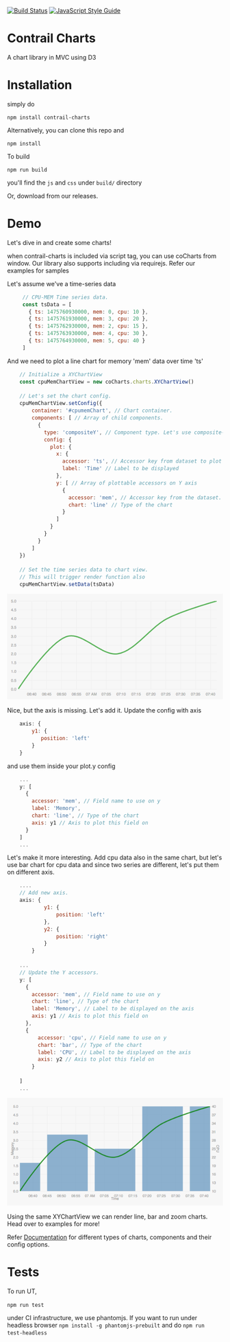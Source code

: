 [![Build Status](https://travis-ci.org/absingla/contrail-charts.svg?branch=master)](https://travis-ci.org/absingla/contrail-charts)
[![JavaScript Style Guide](https://img.shields.io/badge/code%20style-standard-brightgreen.svg)](http://standardjs.com/)

# Contrail Charts

A chart library in MVC using D3

# Installation

simply do
```
npm install contrail-charts
```
Alternatively, you can clone this repo and
```
npm install
```
To build
```
npm run build
```
you'll find the `js` and `css` under `build/` directory

Or, download from our releases.

# Demo
Let's dive in and create some charts!

when contrail-charts is included via script tag, you can use coCharts from window.
Our library also supports including via requirejs. Refer our examples for samples

Let's assume we've a time-series data
```javascript
     // CPU-MEM Time series data.
     const tsData = [
       { ts: 1475760930000, mem: 0, cpu: 10 },
       { ts: 1475761930000, mem: 3, cpu: 20 },
       { ts: 1475762930000, mem: 2, cpu: 15 },
       { ts: 1475763930000, mem: 4, cpu: 30 },
       { ts: 1475764930000, mem: 5, cpu: 40 }
     ]
```
And we need to plot a line chart for memory 'mem' data over time 'ts'

```javascript
    // Initialize a XYChartView
    const cpuMemChartView = new coCharts.charts.XYChartView()

    // Let's set the chart config.
    cpuMemChartView.setConfig({
        container: '#cpumemChart', // Chart container.
        components: [ // Array of child components.
          {
            type: 'compositeY', // Component type. Let's use composite-y component to render line chart. Refer wiki for more details on component.
            config: {
              plot: {
                x: {
                  accessor: 'ts', // Accessor key from dataset to plot x axis
                  label: 'Time' // Label to be displayed
                },
                y: [ // Array of plottable accessors on Y axis
                  {
                    accessor: 'mem', // Accessor key from the dataset.
                    chart: 'line' // Type of the chart
                  }
                ]
              }
            }
          }
        ]
    })

    // Set the time series data to chart view.
    // This will trigger render function also
    cpuMemChartView.setData(tsData)
```

![create](examples/basic/img/sample1.png)

Nice, but the axis is missing. Let's add it. Update the config with axis

```javascript
    axis: {
        y1: {
           position: 'left'
        }
    }
```
and use them inside your plot.y config
```javascript
    ...
    y: [
      {
        accessor: 'mem', // Field name to use on y
        label: 'Memory',
        chart: 'line', // Type of the chart
        axis: y1 // Axis to plot this field on
      }
    ]
    ...
```

Let's make it more interesting. Add cpu data also in the same chart, but let's use bar chart for cpu data and since two 
series are different, let's put them on different axis.

```javascript
    ....
    // Add new axis.
    axis: {
            y1: {
                position: 'left'
            },
            y2: {
                position: 'right'
            }
        }

    ...
    // Update the Y accessors.
    y: [
      {
        accessor: 'mem', // Field name to use on y
        chart: 'line', // Type of the chart
        label: 'Memory', // Label to be displayed on the axis
        axis: y1 // Axis to plot this field on
      },
      {
          accessor: 'cpu', // Field name to use on y
          chart: 'bar', // Type of the chart
          label: 'CPU', // Label to be displayed on the axis
          axis: y2 // Axis to plot this field on
        }

    ]
    ...
```

![create](examples/basic/img/sample2.png)

Using the same XYChartView we can render line, bar and zoom charts. Head over to examples for more!

Refer [Documentation](https://github.com/Juniper/contrail-charts/wiki) for different types of charts, components and 
their config options. 

# Tests

To run UT,

```npm run test```

under CI infrastructure, we use phantomjs. If you want to run under headless browser
`npm install -g phantomjs-prebuilt` and do `npm run test-headless`
